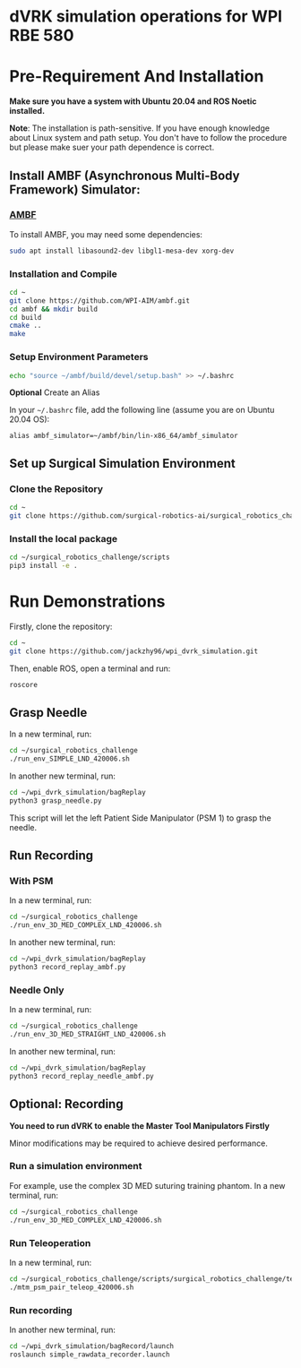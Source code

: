 # dVRK simulation operations for WPI RBE 580

# Pre-Requirement And Installation

**Make sure you have a system with Ubuntu 20.04 and ROS Noetic installed.**

**Note**: The installation is path-sensitive. If you have enough knowledge about Linux system and path setup. 
You don't have to follow the procedure but please make suer your path dependence is correct.

## Install AMBF (Asynchronous Multi-Body Framework) Simulator:

### [AMBF](https://github.com/WPI-AIM/ambf)

To install AMBF, you may need some dependencies:

```bash
sudo apt install libasound2-dev libgl1-mesa-dev xorg-dev
```

### Installation and Compile

```bash
cd ~
git clone https://github.com/WPI-AIM/ambf.git
cd ambf && mkdir build
cd build
cmake ..
make
```

### Setup Environment Parameters

```bash
echo "source ~/ambf/build/devel/setup.bash" >> ~/.bashrc
```

**Optional** Create an Alias

In your `~/.bashrc` file, add the following line (assume you are on Ubuntu 20.04 OS):

```
alias ambf_simulator=~/ambf/bin/lin-x86_64/ambf_simulator
```

## Set up Surgical Simulation Environment

### Clone the Repository

```bash
cd ~
git clone https://github.com/surgical-robotics-ai/surgical_robotics_challenge.git
```

### Install the local package

```bash
cd ~/surgical_robotics_challenge/scripts
pip3 install -e .
```

# Run Demonstrations

Firstly, clone the repository:

```bash
cd ~
git clone https://github.com/jackzhy96/wpi_dvrk_simulation.git
```


Then, enable ROS, open a terminal and run:

```bash
roscore
```

## Grasp Needle

In a new terminal, run:

```bash
cd ~/surgical_robotics_challenge
./run_env_SIMPLE_LND_420006.sh
```

In another new terminal, run:

```bash
cd ~/wpi_dvrk_simulation/bagReplay
python3 grasp_needle.py
```

This script will let the left Patient Side Manipulator (PSM 1) to grasp the needle.

## Run Recording

### With PSM

In a new terminal, run:

```bash
cd ~/surgical_robotics_challenge
./run_env_3D_MED_COMPLEX_LND_420006.sh
```

In another new terminal, run:

```bash
cd ~/wpi_dvrk_simulation/bagReplay
python3 record_replay_ambf.py
```

### Needle Only

In a new terminal, run:

```bash
cd ~/surgical_robotics_challenge
./run_env_3D_MED_STRAIGHT_LND_420006.sh
```

In another new terminal, run:

```bash
cd ~/wpi_dvrk_simulation/bagReplay
python3 record_replay_needle_ambf.py
```

## Optional: Recording

**You need to run dVRK to enable the Master Tool Manipulators Firstly**

Minor modifications may be required to achieve desired performance.

### Run a simulation environment

For example, use the complex 3D MED suturing training phantom. In a new terminal, run:

```bash
cd ~/surgical_robotics_challenge
./run_env_3D_MED_COMPLEX_LND_420006.sh
```

### Run Teleoperation

In a new terminal, run:

```bash
cd ~/surgical_robotics_challenge/scripts/surgical_robotics_challenge/teleoperation
./mtm_psm_pair_teleop_420006.sh
```

### Run recording

In another new terminal, run: 
```bash
cd ~/wpi_dvrk_simulation/bagRecord/launch
roslaunch simple_rawdata_recorder.launch
```